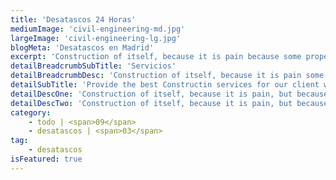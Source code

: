 ```yaml
---
title: 'Desatascos 24 Horas'
mediumImage: 'civil-engineering-md.jpg'
largeImage: 'civil-engineering-lg.jpg'
blogMeta: 'Desatascos en Madrid'
excerpt: 'Construction of itself, because it is pain because some proper style design'
detailBreadcrumbSubTitle: 'Servicios'
detailBreadcrumbDesc: 'Construction of itself, because it is pain some proper style design occur are pleasure'
detailSubTitle: 'Provide the best Constructin services for our client with their more we have expert team, modern equipments and quality materials'
detailDescOne: 'Construction of itself, because it is pain, but because some are proper style design occur in toil and pain pleasure we have a expert team some of the main features pleasure rationally encounter consequences that are extremely painful. Nor again is there anyone who loves or pursues or desires to obtain pain of itself, because it is pain, but because occasionally great pleasure'
detailDescTwo: 'Construction of itself, because it is pain, but because some are proper style design occur in toil and pain pleasure we have a expert team some of the main features pleasure rationally encounter'
category:
    - todo | <span>09</span>
    - desatascos | <span>03</span>
tag:
    - desatascos
isFeatured: true
---
```

